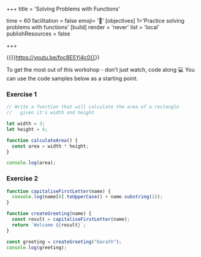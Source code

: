 +++
title = 'Solving Problems with Functions'

time = 60
facilitation = false
emoji= '📼'
[objectives]
    1='Practice solving problems with functions'
[build]
  render = 'never'
  list = 'local'
  publishResources = false

+++

{{<youtube>}}https://youtu.be/foc8E5Yi4c0{{</youtube>}}

To get the most out of this workshop - don't just watch, code along 💻
You can use the code samples below as a starting point.

### Exercise 1

```js
// Write a function that will calculate the area of a rectangle
//   given it's width and height

let width = 3;
let height = 4;

function calculateArea() {
  const area = width * height;
}

console.log(area);
```

### Exercise 2

```js
function capitaliseFirstLetter(name) {
  console.log(name[0].toUpperCase() + name.substring(1));
}

function createGreeting(name) {
  const result = capitaliseFirstLetter(name);
  return `Welcome ${result}`;
}

const greeting = createGreeting("barath");
console.log(greeting);
```
